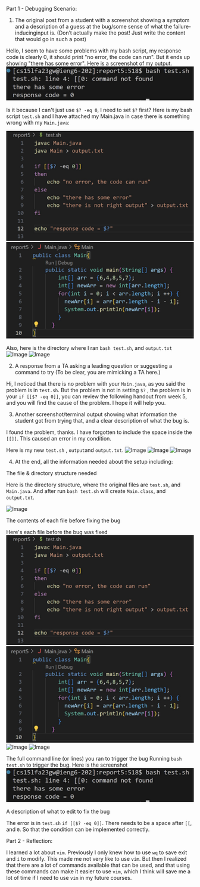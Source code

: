 Part 1 - Debugging Scenario:

1. The original post from a student with a screenshot showing a symptom and 
a description of a guess at the bug/some sense of what the 
failure-inducinginput is. (Don’t actually make the post! Just write 
the content that would go in such a post)


Hello, I seem to have some problems with my bash script, my response code 
is clearly 0, it should print "no error, the code can run". But it ends 
up showing "there has some error". Here is a screenshot of my output.
![Image](5-3.jpg)

Is it because I can't just use ```$? -eq 0```, I need to set ```$?``` first?
Here is my bash script ```test.sh``` and I have attached my Main.java in 
case there is something wrong with my ```Main.java```:

![Image](5-1.jpg)
![Image](5-2.jpg)

Also, here is the directory where I ran ```bash test.sh```, and 
```output.txt```
![Image](5-4.jpg)
![Image](5-5.jpg)

2. A response from a TA asking a leading question or suggesting
a command to try (To be clear, you are mimicking a TA here.)

Hi, I noticed that there is no problem with your ```Main.java```, 
as you said the problem is in ```test.sh```. But the problem is not in 
setting ```$?``` , the problem is in your ```if [[$? -eq 0]]```, you can review
the following handout from week 5, and you will find the cause of
the problem. I hope it will help you.

3. Another screenshot/terminal output showing what information the student
 got from trying that, and a clear description of what the bug is.

I found the problem, thanks. I have forgotten to include the space inside the ```[[]]```. This caused an error in my condition.

Here is my new ```test.sh``` , ```output```and ```output.txt```.
![Image](5-6.jpg)
![Image](5-7.jpg)
![Image](5-8.jpg)

4. At the end, all the information needed about the setup including:

The file & directory structure needed

Here is the directory structure, where the original files are 
```test.sh```, and ```Main.java```. And after run ```bash test.sh``` will create ```Main.class```, and ```output.txt```.

![Image](5-4.jpg)

The contents of each file before fixing the bug

Here's each file before the bug was fixed
![Image](5-1.jpg)
![Image](5-2.jpg)
![Image](5-5.jpg)
![Image](5-9.jpg)

The full command line (or lines) you ran to trigger the bug
Running ```bash test.sh```  to trigger the bug. Here is the screenshot
![Image](5-3.jpg)

A description of what to edit to fix the bug

The error is in ```test.sh``` ```if [[$? -eq 0]]```. There needs to be a space
after ```[[```, and ```0```. So that the condition can be implemented correctly.

Part 2 - Reflection:

I learned a lot about ```vim```. Previously I only knew how to use ```wq``` to save exit and ```i``` to modify. 
This made me not very like to use ```vim```. But then I realized that there are a lot of commands available that 
can be used, and that using these commands can make it easier 
to use ```vim```, which I think will save me a lot of time if I need to use ```vim``` in my future courses.
